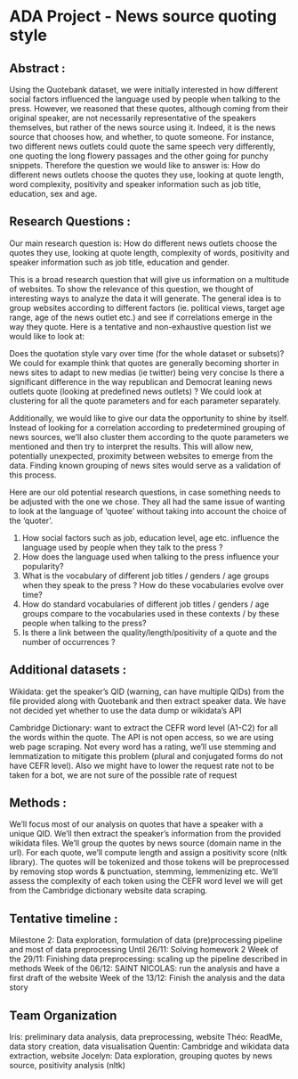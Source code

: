 # ADA Project - News source quoting style

## **Abstract :** 
Using the Quotebank dataset, we were initially interested in how different social factors influenced the language used by people when talking to the press. However, we reasoned that these quotes, although coming from their original speaker, are not necessarily representative of the speakers themselves, but rather of the news source using it. Indeed, it is the news source that chooses how, and whether, to quote someone. For instance, two different news outlets could quote the same speech very differently, one quoting the long flowery passages and the other going for punchy snippets. Therefore the question we would like to answer is: How do different news outlets choose the quotes they use, looking at quote length, word complexity, positivity and speaker information such as job title, education, sex and age. 


## **Research Questions :**

Our main research question is:
How do different news outlets choose the quotes they use, looking at quote length, complexity of words, positivity and speaker information such as job title, education and gender. 

This is a broad research question that will give us information on a multitude of websites. To show the relevance of this question, we thought of interesting ways to analyze the data it will generate. The general idea is to group websites according to different factors (ie. political views, target age range, age of the news outlet etc.) and see if correlations emerge in the way they quote. Here is a tentative and non-exhaustive question list we would like to look at:

Does the quotation style vary over time (for the whole dataset or subsets)? We could for example think that quotes are generally becoming shorter in news sites to adapt to new medias (ie twitter) being very concise
Is there a significant difference in the way republican and Democrat leaning news outlets quote (looking at predefined news outlets) ?
We could look at clustering for all the quote parameters and for each parameter separately.

Additionally, we would like to give our data the opportunity to shine by itself. Instead of looking for a correlation according to predetermined grouping of news sources, we’ll also cluster them according to the quote parameters we mentioned and then try to interpret the results. This will allow new, potentially unexpected, proximity between websites to emerge from the data. Finding known grouping of news sites would serve as a validation of this process.


Here are our old potential research questions, in case something needs to be adjusted with the one we chose. They all had the same issue of wanting to look at the language of ‘quotee’ without taking into account the choice of the ‘quoter’.

1. How social factors such as job, education level, age etc. influence the language used by people when they talk to the press ?
2. How does the language used when talking to the press influence your popularity?
3. What is the vocabulary of different job titles / genders / age groups when they speak to the press ? How do these vocabularies evolve over time?
4. How do standard vocabularies of different job titles / genders / age groups compare to the vocabularies used in these contexts / by these people when talking to the press?
5. Is there a link between the quality/length/positivity of a quote and the number of occurrences ?



## **Additional datasets :**

Wikidata: get the speaker’s QID (warning, can have multiple QIDs) from the file provided along with Quotebank and then extract speaker data. We have not decided yet whether to use the data dump or wikidata’s API

Cambridge Dictionary: want to extract the CEFR word level (A1-C2) for all the words within the quote. The API is not open access, so we are using web page scraping. Not every word has a rating, we’ll use stemming and lemmatization to mitigate this problem (plural and conjugated forms do not have CEFR level). Also we might have to lower the request rate not to be taken for a bot, we are not sure of the possible rate of request

## **Methods :**

We’ll focus most of our analysis on quotes that have a speaker with a unique QID. We’ll then extract the speaker’s information from the provided wikidata files. We’ll group the quotes by news source (domain name in the url). For each quote, we’ll compute length and assign a positivity score (nltk library). The quotes will be tokenized and those tokens will be preprocessed by removing stop words & punctuation, stemming, lemmenizing etc. We’ll assess the complexity of each token using the CEFR word level we will get from the Cambridge dictionary website data scraping.

## **Tentative timeline :**
Milestone 2: Data exploration, formulation of data (pre)processing pipeline and most of data preprocessing
Until 26/11: Solving homework 2
Week of the 29/11: Finishing data preprocessing: scaling up the pipeline described in methods
Week of the 06/12: SAINT NICOLAS: run the analysis and have a first draft of the website
Week of the 13/12: Finish the analysis and the data story


## **Team Organization**

Iris: preliminary data analysis, data preprocessing, website
Théo: ReadMe, data story creation, data visualisation
Quentin: Cambridge and wikidata data extraction, website
Jocelyn: Data exploration, grouping quotes by news source, positivity analysis (nltk)
